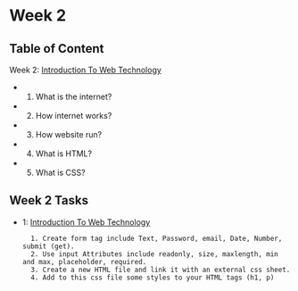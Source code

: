 # Week 2

## Table of Content

Week 2: [Introduction To Web Technology](https://github.com/x39OME/Ustudy-Application-Development-Camp/tree/main/Week%202/Content)
  - 1. What is the internet?
  - 2. How internet works?
  - 3. How website run?
  - 4. What is HTML?
  - 5. What is CSS?


## Week 2 Tasks
  - 1: [Introduction To Web Technology](https://github.com/x39OME/Ustudy-Application-Development-Camp/tree/main/Week%202/Task%202)

      ```
        1. Create form tag include Text, Password, email, Date, Number, submit (get).
        2. Use input Attributes include readonly, size, maxlength, min and max, placeholder, required.
        3. Create a new HTML file and link it with an external css sheet.
        4. Add to this css file some styles to your HTML tags (h1, p)
      ```

